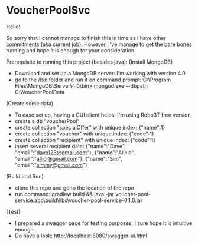 # VoucherPoolSvc

Hello!

So sorry that I cannot manage to finish this in time as I have other commitments (aka current job).
However, I've manage to get the bare bones running and hope it is enough for your consideration.

Prerequisite to running this project (besides java):
(Install MongoDB)
- Download and set up a MongoDB server: I'm working with version 4.0
- go to the /bin folder and run it on command prompt:
C:\Program Files\MongoDB\Server\4.0\bin> mongod.exe --dbpath C:\VoucherPoolData

(Create some data)
- To ease set up, having a GUI client helps: I'm using Robo3T free version
- create a db "voucherPool" 
- create collection "specialOffer" with unique index: {"name":1}
- create collection "voucher" with unique index: {"code":1}
- create collection "recipient" with unique index: {"code":1}
- insert several recipient data:
  {"name":"Dave", "email":"dave123@gmail.com"},
  {"name":"Alicia", "email":"allici@gmail.com"},
  {"name":"Sim", "email":"simmy@gmail.com"}

(Build and Run)
- clone this repo and go to the location of the repo
- run command: gradlew build && java -jar voucher-pool-service.app\build\libs\voucher-pool-service-0.1.0.jar

(Test)
- I prepared a swagger page for testing purposes, I sure hope it is intuitive enough.
- Do have a look: http://localhost:8080/swagger-ui.html

